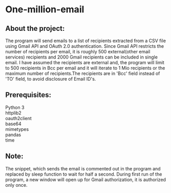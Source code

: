 # One-million-email

## About the project:

The program will send emails to a list of recipients extracted from a CSV file using Gmail API and OAuth 2.0 authentication.
Since Gmail API restricts the number of recipients per email, it is roughly 500 external(other email services) recipients and 
2000 Gmail recipients can be included in single email. I have assumed the recipients are external and, the program will limit 
to 500 recipients in Bcc per email and it will iterate to 1 Mio recipients or the maximum number of recipients.The recipients 
are in 'Bcc' field instead of 'TO' field, to avoid disclosure of Email ID's.


## Prerequisites:

Python 3\
httplib2\
oauth2client\
base64\
mimetypes\
pandas\
time


## Note:

The snippet, which sends the email is commented out in the program and replaced by sleep function to wait for half a second.
During first run of the program, a new window will open up for Gmail authorization, it is authorized only once.





